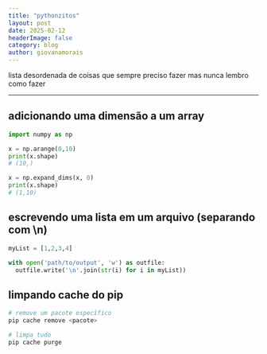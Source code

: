 ```yaml
---
title: "pythonzitos"
layout: post
date: 2025-02-12
headerImage: false
category: blog
author: giovanamorais
---
```


lista desordenada de coisas que sempre preciso fazer mas nunca lembro como fazer

---


## adicionando uma dimensão a um array

```python
import numpy as np

x = np.arange(0,10)
print(x.shape)
# (10,)

x = np.expand_dims(x, 0)
print(x.shape)
# (1,10)
```

## escrevendo uma lista em um arquivo (separando com \n)

```python
myList = [1,2,3,4]

with open('path/to/output', 'w') as outfile:
  outfile.write('\n'.join(str(i) for i in myList))
```

## limpando cache do pip

```bash
# remove um pacote específico
pip cache remove <pacote>

# limpa tudo
pip cache purge
```
